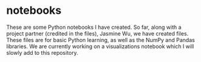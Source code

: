 # notebooks
These are some Python notebooks I have created.
So far, along with a project partner (credited in the files), Jasmine Wu, we have created files.
These files are for basic Python learning, as well as the NumPy and Pandas libraries.
We are currently working on a visualizations notebook which I will slowly add to this repository.
